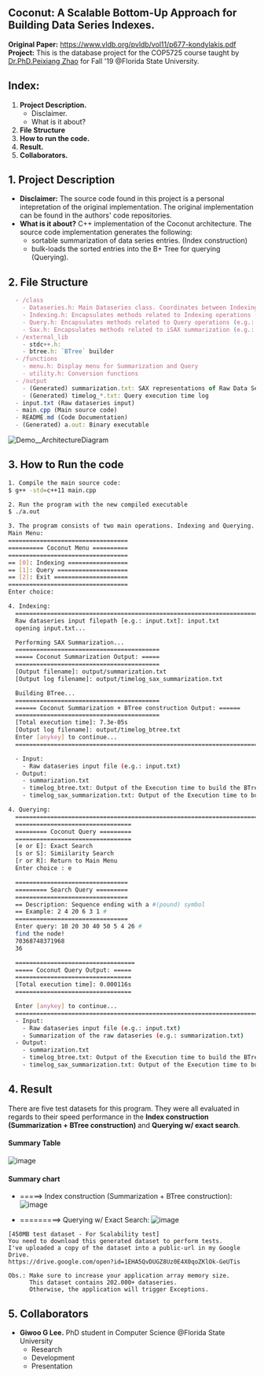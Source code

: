 ## Coconut: A Scalable Bottom-Up Approach for Building Data Series Indexes.

**Original Paper:** https://www.vldb.org/pvldb/vol11/p677-kondylakis.pdf
<br>
**Project:** This is the database project for the COP5725 course taught by [Dr.PhD.Peixiang Zhao](http://www.cs.fsu.edu/~zhao/) for Fall '19 @Florida State University.

## Index:

1. **Project Description.**
   - Disclaimer.
   - What is it about?
2. **File Structure**
3. **How to run the code.**
4. **Result.**
5. **Collaborators.**

## 1. Project Description

- **Disclaimer:** The source code found in this project is a personal intepretation of the original implementation. The original implementation can be found in the authors' code repositories.
- **What is it about?** C++ implementation of the Coconut architecture. The source code implementation generates the following:
  - sortable summarization of data series entries. (Index construction)
  - bulk-loads the sorted entries into the B+ Tree for querying (Querying).

## 2. File Structure

```js
  - /class
    - Dataseries.h: Main Dataseries class. Coordinates between Indexing and Querying operations.
    - Indexing.h: Encapsulates methods related to Indexing operations (e.g.: SAX Summarization, Summarization + BTree construction).
    - Query.h: Encapsulates methods related to Query operations (e.g.: Exact Search, Similarity Search).
    - Sax.h: Encapsulates methods related to iSAX summarization (e.g.: zvaluecal, paacal, saxcal, and invertsax);
  - /external_lib
    - stdc++.h:
    - btree.h: `BTree` builder
  - /functions
    - menu.h: Display menu for Summarization and Query
    - utility.h: Conversion functions
  - /output
    - (Generated) summarization.txt: SAX representations of Raw Data Series
    - (Generated) timelog_*.txt: Query execution time log
  - input.txt (Raw dataseries input)
  - main.cpp (Main source code)
  - README.md (Code Documentation)
  - (Generated) a.out: Binary executable
```

![Demo__ArchitectureDiagram](https://user-images.githubusercontent.com/16644017/70005785-c3781480-1538-11ea-9d2b-c7b2a6adcfd8.jpeg)

## 3. How to Run the code

```bash
1. Compile the main source code:
$ g++ -std=c++11 main.cpp
```

```bash
2. Run the program with the new compiled executable
$ ./a.out
```

```bash
3. The program consists of two main operations. Indexing and Querying.
Main Menu:
==================================
========== Coconut Menu ==========
==================================
== [0]: Indexing =================
== [1]: Query ====================
== [2]: Exit =====================
==================================
Enter choice:
```

```bash
4. Indexing:
  ==============================================================================
  Raw dataseries input filepath [e.g.: input.txt]: input.txt
  opening input.txt...

  Performing SAX Summarization...
  =========================================
  ===== Coconut Summarization Output: =====
  =========================================
  [Output filename]: output/summarization.txt
  [Output log filename]: output/timelog_sax_summarization.txt

  Building BTree...
  =========================================
  ====== Coconut Summarization + BTree construction Output: ======
  =========================================
  [Total execution time]: 7.3e-05s
  [Output log filename]: output/timelog_btree.txt
  Enter [anykey] to continue...
  ==============================================================================

  - Input:
    - Raw dataseries input file (e.g.: input.txt)
  - Output:
    - summarization.txt
    - timelog_btree.txt: Output of the Execution time to build the BTree.
    - timelog_sax_summarization.txt: Output of the Execution time to build the SAX Summarization.
```

```bash
4. Querying:
  ==============================================================================
  =================================
  ========= Coconut Query =========
  =================================
  [e or E]: Exact Search
  [s or S]: Simiilarity Search
  [r or R]: Return to Main Menu
  Enter choice : e

  ================================
  ========= Search Query =========
  ================================
  == Description: Sequence ending with a #(pound) symbol
  == Example: 2 4 20 6 3 1 #
  ================================
  Enter query: 10 20 30 40 50 5 4 26 #
  find the node!
  70368748371968
  36

  ==================================
  ===== Coconut Query Output: =====
  =================================
  [Total execution time]: 0.000116s
  =================================

  Enter [anykey] to continue...
  ==============================================================================
  - Input:
    - Raw dataseries input file (e.g.: input.txt)
    - Summarization of the raw dataseries (e.g.: summarization.txt)
  - Output:
    - summarization.txt
    - timelog_btree.txt: Output of the Execution time to build the BTree.
    - timelog_sax_summarization.txt: Output of the Execution time to build the SAX Summarization.
```

## 4. Result

There are five test datasets for this program. They were all evaluated in regards to their speed performance in the **Index construction (Summarization + BTree construction)** and **Querying w/ exact search**.

#### Summary Table

![image](https://user-images.githubusercontent.com/16644017/70071220-f961db00-15c2-11ea-808b-bba1cdd2a3f4.png)

#### Summary chart

- =====> Index construction (Summarization + BTree construction):
  ![image](https://user-images.githubusercontent.com/16644017/70069127-4479ef00-15bf-11ea-94b4-cdababfc1fb2.png)

- =========> Querying w/ Exact Search:
  ![image](https://user-images.githubusercontent.com/16644017/70069317-928ef280-15bf-11ea-9000-305df5ec01c9.png)

```
[450MB test dataset - For Scalability test]
You need to download this generated dataset to perform tests.
I've uploaded a copy of the dataset into a public-url in my Google Drive.
https://drive.google.com/open?id=1EHA5QvDUGZ8Uz0E4X0qoZKlOk-GeUTis

Obs.: Make sure to increase your application array memory size.
      This dataset contains 202.000+ dataseries.
      Otherwise, the application will trigger Exceptions.
```

## 5. Collaborators

- **Giwoo G Lee.** PhD student in Computer Science @Florida State University
  - Research
  - Development
  - Presentation
